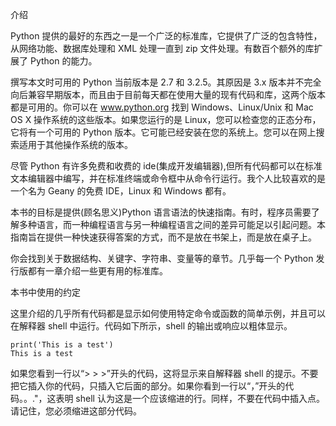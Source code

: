 介绍

Python 提供的最好的东西之一是一个广泛的标准库，它提供了广泛的包含特性，从网络功能、数据库处理和 XML 处理一直到 zip 文件处理。有数百个额外的库扩展了 Python 的能力。

撰写本文时可用的 Python 当前版本是 2.7 和 3.2.5。其原因是 3.x 版本并不完全向后兼容早期版本，而且由于目前每天都在使用大量的现有代码和库，这两个版本都是可用的。你可以在 www.python.org 找到 Windows、Linux/Unix 和 Mac OS X 操作系统的这些版本。如果您运行的是 Linux，您可以检查您的正态分布，它将有一个可用的 Python 版本。它可能已经安装在您的系统上。您可以在网上搜索适用于其他操作系统的版本。

尽管 Python 有许多免费和收费的 ide(集成开发编辑器),但所有代码都可以在标准文本编辑器中编写，并在标准终端或命令框中从命令行运行。我个人比较喜欢的是一个名为 Geany 的免费 IDE，Linux 和 Windows 都有。

本书的目标是提供(顾名思义)Python 语言语法的快速指南。有时，程序员需要了解多种语言，而一种编程语言与另一种编程语言之间的差异可能足以引起问题。本指南旨在提供一种快速获得答案的方式，而不是放在书架上，而是放在桌子上。

你会找到关于数据结构、关键字、字符串、变量等的章节。几乎每一个 Python 发行版都有一章介绍一些更有用的标准库。

本书中使用的约定

这里介绍的几乎所有代码都是显示如何使用特定命令或函数的简单示例，并且可以在解释器 shell 中运行。代码如下所示，shell 的输出或响应以粗体显示。

```
print('This is a test')
This is a test
```

如果您看到一行以“> > >”开头的代码，这将显示来自解释器 shell 的提示。不要把它插入你的代码，只插入它后面的部分。如果你看到一行以“，”开头的代码。。."，这表明 shell 认为这是一个应该缩进的行。同样，不要在代码中插入点。请记住，您必须缩进这部分代码。